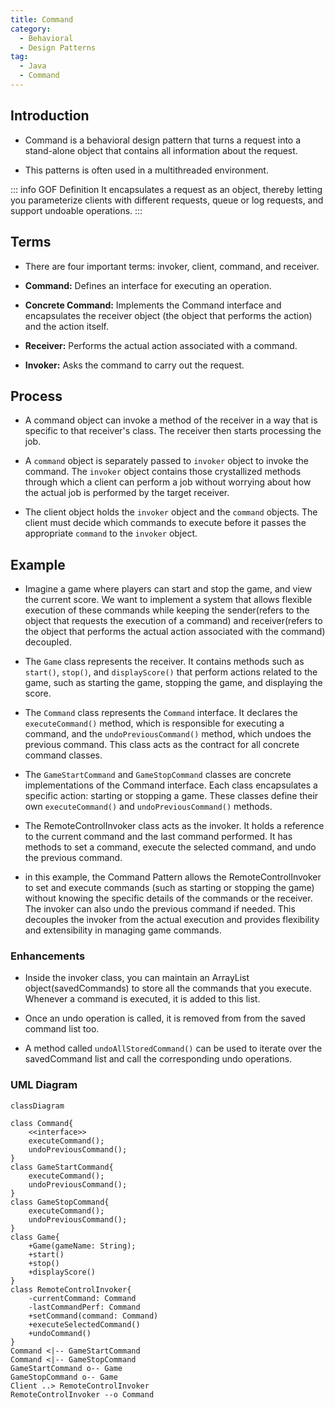 ```yaml
---
title: Command
category:
  - Behavioral
  - Design Patterns
tag:
  - Java
  - Command
---
```


## Introduction

- Command is a behavioral design pattern that turns a request into a stand-alone object that contains all information about the request.

- This patterns is often used in a multithreaded environment.

::: info GOF Definition
It encapsulates a request as an object, thereby letting you parameterize clients with different requests, queue or log requests, and support undoable operations.
:::

## Terms

- There are four important terms: invoker, client, command, and receiver.

- **Command:** Defines an interface for executing an operation.

- **Concrete Command:** Implements the Command interface and encapsulates the receiver object (the object that performs the action) and the action itself.

- **Receiver:** Performs the actual action associated with a command.

- **Invoker:** Asks the command to carry out the request.

## Process

- A command object can invoke a method of the receiver in a way that is specific to that receiver's class. The receiver then starts processing the job.

- A `command` object is separately passed to `invoker` object to invoke the command. The `invoker` object contains those crystallized methods through which a client can perform a job without worrying about how the actual job is performed by the target receiver.

- The client object holds the `invoker` object and the `command` objects. The client must decide which commands to execute before it passes the appropriate `command` to the `invoker` object.

## Example

- Imagine a game where players can start and stop the game, and view the current score. We want to implement a system that allows flexible execution of these commands while keeping the sender(refers to the object that requests the execution of a command) and receiver(refers to the object that performs the actual action associated with the command) decoupled.

- The `Game` class represents the receiver. It contains methods such as `start()`, `stop()`, and `displayScore()` that perform actions related to the game, such as starting the game, stopping the game, and displaying the score.

- The `Command` class represents the `Command` interface. It declares the `executeCommand()` method, which is responsible for executing a command, and the `undoPreviousCommand()` method, which undoes the previous command. This class acts as the contract for all concrete command classes.

- The `GameStartCommand` and `GameStopCommand` classes are concrete implementations of the Command interface. Each class encapsulates a specific action: starting or stopping a game. These classes define their own `executeCommand()` and `undoPreviousCommand()` methods.

- The RemoteControlInvoker class acts as the invoker. It holds a reference to the current command and the last command performed. It has methods to set a command, execute the selected command, and undo the previous command.

- in this example, the Command Pattern allows the RemoteControlInvoker to set and execute commands (such as starting or stopping the game) without knowing the specific details of the commands or the receiver. The invoker can also undo the previous command if needed. This decouples the invoker from the actual execution and provides flexibility and extensibility in managing game commands.

### Enhancements

- Inside the invoker class, you can maintain an ArrayList object(savedCommands) to store all the commands that you execute. Whenever a command is executed, it is added to this list.

- Once an undo operation is called, it is removed from from the saved command list too.

- A method called `undoAllStoredCommand()` can be used to iterate over the savedCommand list and call the corresponding undo operations.

### UML Diagram

```mermaid
classDiagram

class Command{
    <<interface>>
    executeCommand();
    undoPreviousCommand();
}
class GameStartCommand{
    executeCommand();
    undoPreviousCommand();
}
class GameStopCommand{
    executeCommand();
    undoPreviousCommand();
}
class Game{
    +Game(gameName: String);
    +start()
    +stop()
    +displayScore()
}
class RemoteControlInvoker{
    -currentCommand: Command
    -lastCommandPerf: Command
    +setCommand(command: Command)
    +executeSelectedCommand()
    +undoCommand()
}
Command <|-- GameStartCommand
Command <|-- GameStopCommand
GameStartCommand o-- Game
GameStopCommand o-- Game
Client ..> RemoteControlInvoker
RemoteControlInvoker --o Command
```

<Replit user="samsandy111999" repl="commandpattern" file="Main.java"/>
